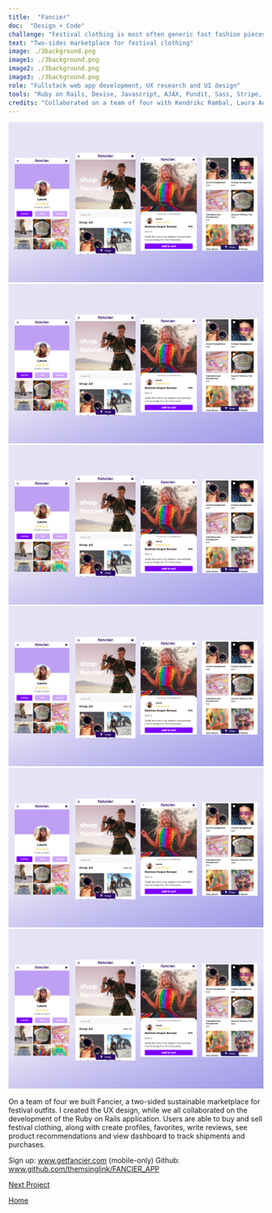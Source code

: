 ```yaml
---
title:  "Fancier"
doc:  "Design + Code"
challenge: "Festival clothing is most often generic fast fashion pieces that are only worn once and thrown in the back of our closets. We created Fancier to address this need and "
text: "Two-sides marketplace for festival clothing"
image: ./3background.png
image1: ./3background.png
image2: ./3background.png
image3: ./3background.png
role: "Fullstack web app development, UX research and UI design"
tools: "Ruby on Rails, Devise, Javascript, AJAX, Pundit, Sass, Stripe, PostgreSQL"
credits: "Collaborated on a team of four with Kendrikc Rambal, Laura Aunion and Katy Link during Le Wagon bootcamp"
---
```


![Profile](./Fancier_Screens.png)
![Profile](./Fancier_Screens.png)
![Profile](./Fancier_Screens.png)
![Profile](./Fancier_Screens.png)
![Profile](./Fancier_Screens.png)
![Profile](./Fancier_Screens.png)

On a team of four we built Fancier, a two-sided sustainable marketplace for festival outfits. I created the UX design, while we all collaborated on the development of the Ruby on Rails application. Users are able to buy and sell festival clothing, along with create profiles, favorites, write reviews, see product recommendations and view dashboard to track shipments and purchases.

Sign up: www.getfancier.com (mobile-only)
Github: www.github.com/themsinglink/FANCIER_APP


[Next Project](/altura)

[Home](/)



